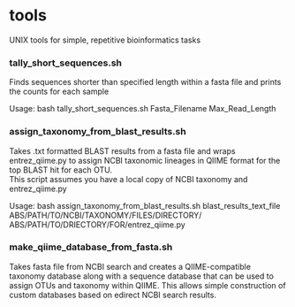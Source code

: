 # tools
UNIX tools for simple, repetitive bioinformatics tasks

### tally_short_sequences.sh
Finds sequences shorter than specified length within a fasta file and prints the counts for each sample

Usage: bash tally_short_sequences.sh Fasta_Filename Max_Read_Length

### assign_taxonomy_from_blast_results.sh
Takes .txt formatted BLAST results from a fasta file and wraps entrez_qiime.py to assign NCBI taxonomic lineages in QIIME format for the top BLAST hit for each OTU.  
This script assumes you have a local copy of NCBI taxonomy and entrez_qiime.py

Usage: bash assign_taxonomy_from_blast_results.sh blast_results_text_file	ABS/PATH/TO/NCBI/TAXONOMY/FILES/DIRECTORY/ ABS/PATH/TO/DRIECTORY/FOR/entrez_qiime.py

### make_qiime_database_from_fasta.sh
Takes fasta file from NCBI search and creates a QIIME-compatible taxonomy database along with a sequence database that can be used to assign OTUs and taxonomy within QIIME.  This allows simple construction of custom databases based on edirect NCBI search results.
